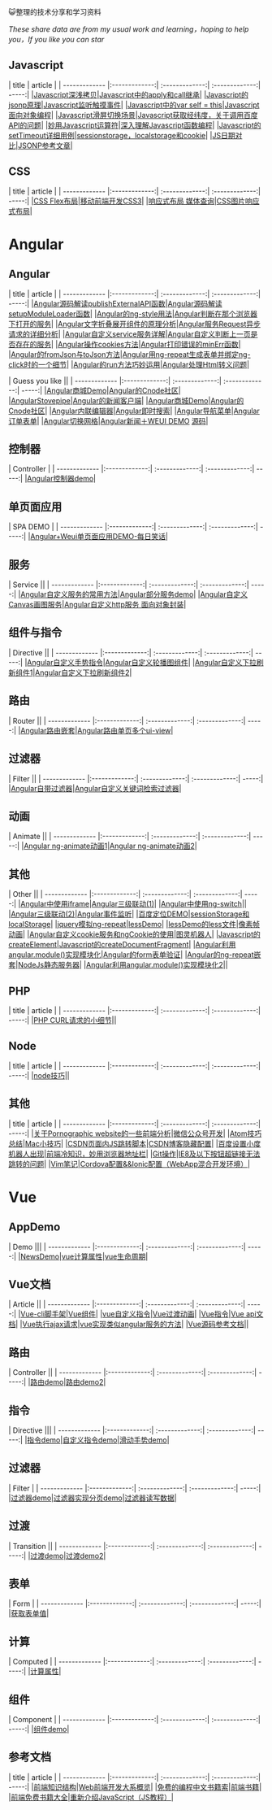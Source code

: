 :smiley_cat:整理的技术分享和学习资料

_These share data are from my usual work and learning，hoping to help you，If you like you can star_

## Javascript
| title | article |
| ------------- |:-------------:| :-------------:| :-------------:| -----:|
|[Javascript深浅拷贝](https://github.com/Wscats/Good-text-Share/issues/57)|[Javascript中的apply和call继承](https://github.com/Wscats/Good-text-Share/issues/56)|
|[Javascript的jsonp原理](https://github.com/Wscats/Good-text-Share/issues/55)|[Javascript监听触摸事件](https://github.com/Wscats/Good-text-Share/issues/49)|
|[Javascript中的var self = this](https://github.com/Wscats/Good-text-Share/issues/52)|[Javascript面向对象编程](https://github.com/Wscats/Good-text-Share/issues/32)|
|[Javascript滑屏切换场景](https://github.com/Wscats/Good-text-Share/issues/14)|[Javascript获取经纬度，关于调用百度API的问题](https://github.com/Wscats/Good-text-Share/issues/16)|
|[妙用Javascript运算符](https://github.com/Wscats/Good-text-Share/issues/3)|[深入理解Javascript函数编程](https://github.com/Wscats/Good-text-Share/issues/1)|
|[Javascript的setTimeout详细用例](https://github.com/Wscats/Good-text-Share/issues/4)|[sessionstorage，localstorage和cookie](https://github.com/Wscats/Good-text-Share/issues/42)|
|[JS日期对比](https://github.com/Wscats/Good-text-Share/issues/11)|[JSONP参考文章](https://github.com/Wscats/Good-text-Share/issues/10)|

## CSS
| title | article |
| ------------- |:-------------:| :-------------:| :-------------:| -----:|
|[CSS Flex布局](https://github.com/Wscats/Good-text-Share/issues/41)|[移动前端开发CSS3](https://github.com/Wscats/Good-text-Share/issues/38)|
|[响应式布局 媒体查询](https://github.com/Wscats/Good-text-Share/issues/43)|[CSS图片响应式布局](https://github.com/Wscats/Good-text-Share/issues/34)|

# Angular
## Angular
| title | article |
| ------------- |:-------------:| :-------------:| :-------------:| -----:|
|[Angular源码解读publishExternalAPI函数](https://github.com/Wscats/Good-text-Share/issues/26)|[Angular源码解读setupModuleLoader函数](https://github.com/Wscats/Good-text-Share/issues/25)|
|[Angular的ng-style用法](https://github.com/Wscats/Good-text-Share/issues/35)|[Angular判断在那个浏览器下打开的服务](https://github.com/Wscats/Good-text-Share/issues/29)|
|[Angular文字折叠展开组件的原理分析](https://github.com/Wscats/Good-text-Share/issues/28)|[Angular服务Request异步请求的详细分析](https://github.com/Wscats/Good-text-Share/issues/21)|
|[Angular自定义service服务详解](https://github.com/Wscats/Good-text-Share/issues/24)|[Angular自定义判断上一页是否存在的服务](https://github.com/Wscats/Good-text-Share/issues/22)|
|[Angular操作cookies方法](https://github.com/Wscats/Good-text-Share/issues/19)|[Angular打印错误的minErr函数](https://github.com/Wscats/Good-text-Share/issues/18)|
|[Angular的fromJson与toJson方法](https://github.com/Wscats/Good-text-Share/issues/17)|[Angular用ng-repeat生成表单并绑定ng-click时的一个细节](https://github.com/Wscats/Good-text-Share/issues/12)|
|[Angular的run方法巧妙运用](https://github.com/Wscats/Good-text-Share/issues/6)|[Angular处理Html转义问题](https://github.com/Wscats/Good-text-Share/issues/5)|


| Guess you like ||
| ------------- |:-------------:| :-------------:| :-------------:| -----:|
|[Angular商城Demo](https://wscats.github.io/angular-demo/spa/mobie-b2bdemo1/index.html)|[Angular的Cnode社区](https://wscats.github.io/angular-demo/spa/CNode/index.html)|
|[AngularStovepipe](https://wscats.github.io/angular-demo/spa/Stovepipe/index.html)|[Angular的新闻客户端](https://wscats.github.io/angular-demo/spa/TT/index.html)|
|[Angular商城Demo](https://wscats.github.io/angular-demo/spa/mobie-b2bdemo1/index.html)|[Angular的Cnode社区](https://wscats.github.io/angular-demo/spa/CNode/index.html)|
|[Angular内联编辑器](https://wscats.github.io/angular-demo/angularjs5examples/inline-editor/index.html)|[Angular即时搜索](https://wscats.github.io/angular-demo/angularjs5examples/instant-search/index.html)|
|[Angular导航菜单](https://wscats.github.io/angular-demo/angularjs5examples/navigation-menu/index.html)|[Angular订单表单](https://wscats.github.io/angular-demo/angularjs5examples/order-form/index.html)|
|[Angular切换网格](https://wscats.github.io/angular-demo/angularjs5examples/switchable-grid/index.html)|[Angular新闻＋WEUI DEMO](https://wscats.github.io/angular-demo/spa/news/index.html) [源码](https://github.com/Wscats/angular-demo/tree/gh-pages/spa/NodeServerAndApi-Weui-News)|

## 控制器

| Controller |
| ------------- |:-------------:| :-------------:| :-------------:| -----:|
|[Angular控制器demo](https://wscats.github.io/angular-demo/view/student.html)|


## 单页面应用
| SPA DEMO |
| ------------- |:-------------:| :-------------:| :-------------:| -----:|
|[Angular+Weui单页面应用DEMO-每日笑话](https://wscats.github.io/angular-demo/weui每日笑话.html)|


## 服务
| Service ||
| ------------- |:-------------:| :-------------:| :-------------:| -----:|
|[Angular自定义服务的常用方法](https://github.com/Wscats/angular-demo/blob/gh-pages/%E5%B8%B8%E7%94%A8%E8%87%AA%E5%AE%9A%E4%B9%89%E6%9C%8D%E5%8A%A1%E6%96%B9%E6%B3%95.md)|[Angular部分服务demo](https://wscats.github.io/angular-demo/部分服务demo.html)|
|[Angular自定义Canvas画图服务](https://wscats.github.io/angular-demo/Angular自定义Canvas画图服务.html)|[Angular自定义http服务 面向对象封装](https://wscats.github.io/angular-demo/自定义http服务.html)|

## 组件与指令
| Directive ||
| ------------- |:-------------:| :-------------:| :-------------:| -----:|
|[Angular自定义手势指令](https://wscats.github.io/angular-demo/自定义手势事件.html)|[Angular自定义轮播图组件](https://wscats.github.io/angular-demo/自定义directive轮播图.html)|
|[Angular自定义下拉刷新组件1](https://wscats.github.io/angular-demo/下拉刷新.html)|[Angular自定义下拉刷新组件2](https://wscats.github.io/angular-demo/Angular自定义下拉刷新组件.html)|

## 路由
| Router ||
| ------------- |:-------------:| :-------------:| :-------------:| -----:|
|[Angular路由嵌套](https://wscats.github.io/angular-demo/UI路由嵌套DEMO.html)|[Angular路由单页多个ui-view](https://wscats.github.io/angular-demo/uiRoute/index.html)|

## 过滤器
| Filter ||
| ------------- |:-------------:| :-------------:| :-------------:| -----:|
|[Angular自带过滤器](https://wscats.github.io/angular-demo/angular自带过滤器.html)|[Angular自定义关键词检索过滤器](https://wscats.github.io/angular-demo/自定义关键词检索过滤器.html)|

## 动画
| Animate ||
| ------------- |:-------------:| :-------------:| :-------------:| -----:|
|[Angular ng-animate动画1](https://wscats.github.io/angular-demo/ng-animate动画.html)|[Angular ng-animate动画2](https://wscats.github.io/angular-demo/ng-animate动画2.html)|


## 其他
| Other ||
| ------------- |:-------------:| :-------------:| :-------------:| -----:|
|[Angular中使用iframe](https://wscats.github.io/angular-demo/iframesdemo.html)|[Angular三级联动(1)](https://wscats.github.io/angular-demo/%E4%B8%89%E7%BA%A7%E8%81%94%E5%8A%A8.html)|
|[Angular中使用ng-switch](https://wscats.github.io/angular-demo/ngSwitch.html)||
|[Angular三级联动(2)](https://wscats.github.io/angular-demo/三级联动改进.html)|[Angular事件监听](https://wscats.github.io/angular-demo/事件监听.html)|
|[百度定位DEMO](https://wscats.github.io/angular-demo/百度地图定位DEMO.html)|[sessionStorage和localStorage](https://wscats.github.io/angular-demo/sessionStoragelocalStorage.html)|
|[jquery模拟ng-repeat](https://wscats.github.io/angular-demo/jquery模拟ng-repeat.html)|[lessDemo](https://wscats.github.io/angular-demo/lessDemo.html)|
|[lessDemo的less文件](https://wscats.github.io/angular-demo/stylesheets/styles.less)|[像素帧动画](https://wscats.github.io/angular-demo/像素动画.html)|
|[Angular自定义cookie服务和ngCookie的使用](https://wscats.github.io/angular-demo/ngCookie.html)|[图灵机器人](https://wscats.github.io/angular-demo/图灵机器人.html)|
|[Javascript的createElement](https://wscats.github.io/angular-demo/createElement.html)|[Javascript的createDocumentFragment](https://wscats.github.io/angular-demo/createDocumentFragment.html)|
|[Angular利用angular.module()实现模块化](https://wscats.github.io/angular-demo/angular模块化.html)|[Angular的form表单验证](https://wscats.github.io/angular-demo/form表单验证.html)|
|[Angular的ng-repeat嵌套](https://wscats.github.io/angular-demo/ng-repeat嵌套.html)|[NodeJs静态服务器](https://github.com/Wscats/angular-demo/tree/gh-pages/diyNodeServer)|
|[Angular利用angular.module()实现模块化2](https://wscats.github.io/angular-demo/angular模块化2.html)||


## PHP
| title | article |
| ------------- |:-------------:| :-------------:| :-------------:| -----:|
|[PHP CURL请求的小细节](https://github.com/Wscats/Good-text-Share/issues/53)||

## Node
| title | article |
| ------------- |:-------------:| :-------------:| :-------------:| -----:|
|[node技巧](https://github.com/Wscats/Good-text-Share/issues/44)||

## 其他
| title | article |
| ------------- |:-------------:| :-------------:| :-------------:| -----:|
|[关于Pornographic website的一些前端分析](https://github.com/Wscats/node-demo/issues/4)|[微信公众号开发](https://github.com/Wscats/Good-text-Share/issues/50)|
|[Atom技巧总结](https://github.com/Wscats/Good-text-Share/issues/30)|[Mac小技巧](https://github.com/Wscats/Good-text-Share/issues/46)|
|[CSDN页面内JS跳转脚本](https://github.com/Wscats/Good-text-Share/issues/9)|[CSDN博客隐藏配置](https://github.com/Wscats/Good-text-Share/issues/8)|
|[百度设置小度机器人出现](https://github.com/Wscats/Good-text-Share/issues/7)|[前端冷知识，妙用浏览器地址栏](https://github.com/Wscats/Good-text-Share/issues/2)|
|[Git操作](https://github.com/Wscats/Good-text-Share/issues/20)|[IE8及以下按钮超链接无法跳转的问题](https://github.com/Wscats/Good-text-Share/issues/33)|
|[Vim笔记](https://github.com/Wscats/Good-text-Share/issues/27)|[Cordova配置&&Ionic配置（WebApp混合开发环境）](https://github.com/Wscats/Good-text-Share/issues/48)|


# Vue
## AppDemo
| Demo |||
| ------------- |:-------------:| :-------------:| :-------------:| -----:|
|[NewsDemo](https://wscats.github.io/vue-demo/news/index.html)|[vue计算属性](https://wscats.github.io/vue-demo/vue计算属性.html)|[vue生命周期](https://wscats.github.io/vue-demo/vue生命周期.html)|

## Vue文档
| Article ||
| ------------- |:-------------:| :-------------:| :-------------:| -----:|
|[Vue-cli脚手架](https://github.com/Wscats/vue-demo/issues/2)|[Vue组件](https://github.com/Wscats/vue-demo/issues/3)|
|[vue自定义指令](https://github.com/Wscats/vue-demo/issues/8)|[Vue过渡动画](https://github.com/Wscats/vue-demo/issues/9)|
|[Vue指令](https://github.com/Wscats/vue-demo/issues/7)|[Vue api文档](https://github.com/Wscats/vue-demo/issues/6)|
|[Vue执行ajax请求](https://github.com/Wscats/vue-demo/issues/5)|[vue实现类似angular服务的方法](https://github.com/Wscats/vue-demo/issues/4)|
|[Vue源码参考文档](https://github.com/Wscats/vue-demo/issues/10)||

## 路由
| Controller ||
| ------------- |:-------------:| :-------------:| :-------------:| -----:|
|[路由demo](https://wscats.github.io/vue-demo/路由.html)|[路由demo2](https://wscats.github.io/vue-demo/路由2.html)|


## 指令
| Directive |||
| ------------- |:-------------:| :-------------:| :-------------:| -----:|
|[指令demo](https://wscats.github.io/vue-demo/指令.html)|[自定义指令demo](https://wscats.github.io/vue-demo/自定义指令.html)|[滑动手势demo](https://wscats.github.io/vue-demo/滑动手势指令.html)|


## 过滤器
| Filter |
| ------------- |:-------------:| :-------------:| :-------------:| -----:|
|[过滤器demo](https://wscats.github.io/vue-demo/过滤器.html)|[过滤器实现分页demo](https://wscats.github.io/vue-demo/vue使用过滤器实现分页.html)|[过滤器读写数据](https://wscats.github.io/vue-demo/vue过滤器读写数据.html)|

## 过渡
| Transition ||
| ------------- |:-------------:| :-------------:| :-------------:| -----:|
|[过渡demo](https://wscats.github.io/vue-demo/过渡.html)|[过渡demo2](https://wscats.github.io/vue-demo/过渡2.html)|

## 表单
| Form |
| ------------- |:-------------:| :-------------:| :-------------:| -----:|
|[获取表单值](https://wscats.github.io/vue-demo/vue获取表单值.html)|

## 计算
| Computed |
| ------------- |:-------------:| :-------------:| :-------------:| -----:|
|[计算属性](https://wscats.github.io/vue-demo/vue计算属性.html)|

## 组件
| Component |
| ------------- |:-------------:| :-------------:| :-------------:| -----:|
|[组件demo](https://wscats.github.io/vue-demo/组件.html)|

## 参考文档
| title | article |
| ------------- |:-------------:| :-------------:| :-------------:| -----:|
|[前端知识结构](https://github.com/JacksonTian/fks)|[Web前端开发大系概览](https://github.com/unruledboy/WebFrontEndStack)|
|[免费的编程中文书籍索](https://github.com/justjavac/free-programming-books-zh_CN)|[前端书籍](https://github.com/dypsilon/frontend-dev-bookmarks)|
|[前端免费书籍大全](https://github.com/vhf/free-programming-books)|[重新介绍JavaScript（JS教程）](https://developer.mozilla.org/zh-CN/docs/Web/JavaScript/A_re-introduction_to_JavaScript)|


